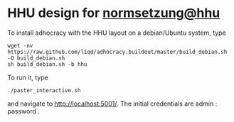 HHU design for [normsetzung@hhu](http://normsetzung.cs.uni-duesseldorf.de/)
==============

To install adhocracy with the HHU layout on a debian/Ubuntu system, type

    wget -nv https://raw.github.com/liqd/adhocracy.buildout/master/build_debian.sh -O build_debian.sh
    sh build_debian.sh -b hhu


To run it, type

    ./paster_interactive.sh

and navigate to [http://localhost:5001/](http://localhost:5001/). The initial credentials are admin : password .

